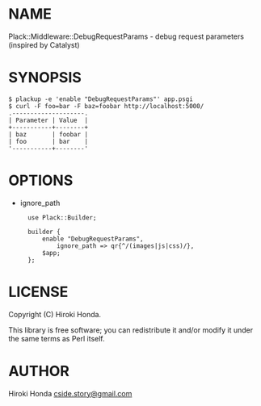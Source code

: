 # NAME

Plack::Middleware::DebugRequestParams - debug request parameters (inspired by Catalyst)

# SYNOPSIS

    $ plackup -e 'enable "DebugRequestParams"' app.psgi
    $ curl -F foo=bar -F baz=foobar http://localhost:5000/
    .--------------------.
    | Parameter | Value  |
    +-----------+--------+
    | baz       | foobar |
    | foo       | bar    |
    '-----------+--------'

# OPTIONS

- ignore\_path

        use Plack::Builder;

        builder {
            enable "DebugRequestParams",
                ignore_path => qr{^/(images|js|css)/},
            $app;
        };

# LICENSE

Copyright (C) Hiroki Honda.

This library is free software; you can redistribute it and/or modify
it under the same terms as Perl itself.

# AUTHOR

Hiroki Honda <cside.story@gmail.com>

